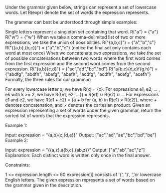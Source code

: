 Under the grammar given below, strings can represent a set of lowercase words. Let R(expr) denote the set of words the expression represents.

The grammar can best be understood through simple examples:

Single letters represent a singleton set containing that word.
R("a") = {"a"}
R("w") = {"w"}
When we take a comma-delimited list of two or more expressions, we take the union of possibilities.
R("{a,b,c}") = {"a","b","c"}
R("{{a,b},{b,c}}") = {"a","b","c"} (notice the final set only contains each word at most once)
When we concatenate two expressions, we take the set of possible concatenations between two words where the first word comes from the first expression and the second word comes from the second expression.
R("{a,b}{c,d}") = {"ac","ad","bc","bd"}
R("a{b,c}{d,e}f{g,h}") = {"abdfg", "abdfh", "abefg", "abefh", "acdfg", "acdfh", "acefg", "acefh"}
Formally, the three rules for our grammar:

For every lowercase letter x, we have R(x) = {x}.
For expressions e1, e2, ... , ek with k >= 2, we have R({e1, e2, ...}) = R(e1) ∪ R(e2) ∪ ...
For expressions e1 and e2, we have R(e1 + e2) = {a + b for (a, b) in R(e1) × R(e2)}, where + denotes concatenation, and × denotes the cartesian product.
Given an expression representing a set of words under the given grammar, return the sorted list of words that the expression represents.

 

Example 1:

Input: expression = "{a,b}{c,{d,e}}"
Output: ["ac","ad","ae","bc","bd","be"]
Example 2:

Input: expression = "{{a,z},a{b,c},{ab,z}}"
Output: ["a","ab","ac","z"]
Explanation: Each distinct word is written only once in the final answer.
 

Constraints:

1 <= expression.length <= 60
expression[i] consists of '{', '}', ','or lowercase English letters.
The given expression represents a set of words based on the grammar given in the description.
